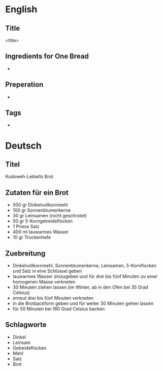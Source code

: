 # English

## Title

\<title\>

## Ingredients for One Bread

* <ingredients>

## Preperation

* <steps>

## Tags

* <tags>

# Deutsch

## Titel

Kudoweh-Leibelts Brot

## Zutaten für ein Brot

* 500 gr Dinkelvollkornmehl
* 100 gr Sonnenblumenkerne
* 30 gr Leinsamen (nicht geschrotet)
* 50 gr 5-Korngetreideflocken
* 1 Priese Salz
* 400 ml lauwarmes Wasser
* 10 gr Trockenhefe

## Zuebreitung

* Dinkelvollkornmehl, Sonnenblumenkerne, Leinsamen, 5-Kornflocken und Salz in eine Schlüssel geben
* lauwarmes Wasser zinzugeben und für drei bis fünf Minuten zu einer homogenen Masse verkneten
* 30 Minuten ziehen lassen (im Winter, ab in den Ofen bei 35 Grad Celsius)
* erneut drei bis fünf Minuten verkneten
* in die Brotbackform geben und für weiter 30 Minuten gehen lassen
* für 50 Minuten bei 180 Grad Celsius backen

## Schlagworte

* Dinkel
* Leinsam
* Getreideflocken
* Mehl
* Salz
* Brot
